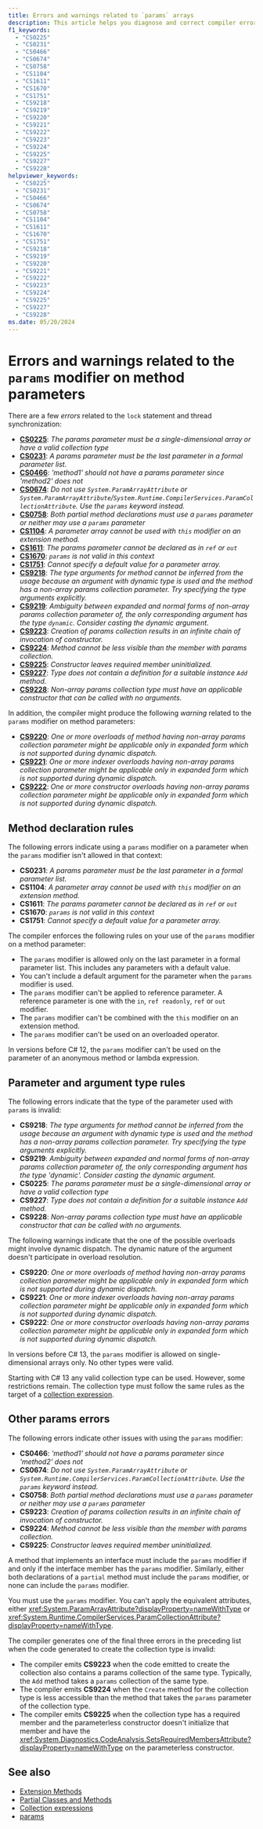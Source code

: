 ```yaml
---
title: Errors and warnings related to `params` arrays
description: This article helps you diagnose and correct compiler errors and warnings when you use the `params` modifier on method parameters.
f1_keywords:
  - "CS0225"
  - "CS0231"
  - "CS0466"
  - "CS0674"
  - "CS0758"
  - "CS1104"
  - "CS1611"
  - "CS1670"
  - "CS1751"
  - "CS9218"
  - "CS9219"
  - "CS9220"
  - "CS9221"
  - "CS9222"
  - "CS9223"
  - "CS9224"
  - "CS9225"
  - "CS9227"
  - "CS9228"
helpviewer_keywords:
  - "CS0225"
  - "CS0231"
  - "CS0466"
  - "CS0674"
  - "CS0758"
  - "CS1104"
  - "CS1611"
  - "CS1670"
  - "CS1751"
  - "CS9218"
  - "CS9219"
  - "CS9220"
  - "CS9221"
  - "CS9222"
  - "CS9223"
  - "CS9224"
  - "CS9225"
  - "CS9227"
  - "CS9228"
ms.date: 05/20/2024
---
```

# Errors and warnings related to the `params` modifier on method parameters

There are a few *errors* related to the `lock` statement and thread synchronization:

<!-- The text in this list generates issues for Acrolinx, because they don't use contractions.
That's by design. The text closely matches the text of the compiler error / warning for SEO purposes.
 -->
- [**CS0225**](#parameter-and-argument-type-rules): *The params parameter must be a single-dimensional array or have a valid collection type*
- [**CS0231**](#method-declaration-rules): *A params parameter must be the last parameter in a formal parameter list.*
- [**CS0466**](#other-params-errors): *'method1' should not have a params parameter since 'method2' does not*
- [**CS0674**](#other-params-errors): *Do not use `System.ParamArrayAttribute` or `System.ParamArrayAttribute`/`System.Runtime.CompilerServices.ParamCollectionAttribute`. Use the `params` keyword instead.*
- [**CS0758**](#other-params-errors): *Both partial method declarations must use a `params` parameter or neither may use a `params` parameter*
- [**CS1104**](#method-declaration-rules): *A parameter array cannot be used with `this` modifier on an extension method.*
- [**CS1611**](#method-declaration-rules): *The params parameter cannot be declared as in `ref` or `out`*
- [**CS1670**](#method-declaration-rules): *`params` is not valid in this context*
- [**CS1751**](#method-declaration-rules): *Cannot specify a default value for a parameter array.*
- [**CS9218**](#parameter-and-argument-type-rules): *The type arguments for method cannot be inferred from the usage because an argument with dynamic type is used and the method has a non-array params collection parameter. Try specifying the type arguments explicitly.*
- [**CS9219**](#parameter-and-argument-type-rules): *Ambiguity between expanded and normal forms of non-array params collection parameter of, the only corresponding argument has the type `dynamic`. Consider casting the dynamic argument.*
- [**CS9223**](#other-params-errors): *Creation of params collection results in an infinite chain of invocation of constructor.*
- [**CS9224**](#other-params-errors): *Method cannot be less visible than the member with params collection.*
- [**CS9225**](#other-params-errors): *Constructor leaves required member uninitialized.*
- [**CS9227**](#parameter-and-argument-type-rules): *Type does not contain a definition for a suitable instance `Add` method.*
- [**CS9228**](#parameter-and-argument-type-rules): *Non-array params collection type must have an applicable constructor that can be called with no arguments.*

In addition, the compiler might produce the following *warning* related to the `params` modifier on method parameters:

- [**CS9220**](#parameter-and-argument-type-rules): *One or more overloads of method having non-array params collection parameter might be applicable only in expanded form which is not supported during dynamic dispatch.*
- [**CS9221**](#parameter-and-argument-type-rules): *One or more indexer overloads having non-array params collection parameter might be applicable only in expanded form which is not supported during dynamic dispatch.*
- [**CS9222**](#parameter-and-argument-type-rules): *One or more constructor overloads having non-array params collection parameter might be applicable only in expanded form which is not supported during dynamic dispatch.*

## Method declaration rules

The following errors indicate using a `params` modifier on a parameter when the `params` modifier isn't allowed in that context:

- **CS0231**: *A params parameter must be the last parameter in a formal parameter list.*
- **CS1104**: *A parameter array cannot be used with `this` modifier on an extension method.*
- **CS1611**: *The params parameter cannot be declared as in `ref` or `out`*
- **CS1670**: *`params` is not valid in this context*
- **CS1751**: *Cannot specify a default value for a parameter array.*

The compiler enforces the following rules on your use of the `params` modifier on a method parameter:

- The `params` modifier is allowed only on the last parameter in a formal parameter list. This includes any parameters with a default value.
- You can't include a default argument for the parameter when the `params` modifier is used.
- The `params` modifier can't be applied to reference parameter. A reference parameter is one with the `in`, `ref readonly`, `ref` or `out` modifier.
- The `params` modifier can't be combined with the `this` modifier on an extension method.
- The `params` modifier can't be used on an overloaded operator.

In versions before C# 12, the `params` modifier can't be used on the parameter of an anonymous method or lambda expression.

## Parameter and argument type rules

The following errors indicate that the type of the parameter used with `params` is invalid:

- **CS9218**: *The type arguments for method cannot be inferred from the usage because an argument with dynamic type is used and the method has a non-array params collection parameter. Try specifying the type arguments explicitly.*
- **CS9219**: *Ambiguity between expanded and normal forms of non-array params collection parameter of, the only corresponding argument has the type 'dynamic'. Consider casting the dynamic argument.*
- **CS0225**: *The params parameter must be a single-dimensional array or have a valid collection type*
- **CS9227**: *Type does not contain a definition for a suitable instance `Add` method.*
- **CS9228**: *Non-array params collection type must have an applicable constructor that can be called with no arguments.*

The following warnings indicate that the one of the possible overloads might involve dynamic dispatch. The dynamic nature of the argument doesn't participate in overload resolution.

- **CS9220**: *One or more overloads of method having non-array params collection parameter might be applicable only in expanded form which is not supported during dynamic dispatch.*
- **CS9221**: *One or more indexer overloads having non-array params collection parameter might be applicable only in expanded form which is not supported during dynamic dispatch.*
- **CS9222**: *One or more constructor overloads having non-array params collection parameter might be applicable only in expanded form which is not supported during dynamic dispatch.*

In versions before C# 13, the `params` modifier is allowed on single-dimensional arrays only. No other types were valid.

Starting with C# 13 any valid collection type can be used. However, some restrictions remain. The collection type must follow the same rules as the target of a [collection expression](../operators/collection-expressions.md#conversions).

## Other params errors

The following errors indicate other issues with using the `params` modifier:

- **CS0466**: *'method1' should not have a params parameter since 'method2' does not*
- **CS0674**: *Do not use `System.ParamArrayAttribute` or `System.Runtime.CompilerServices.ParamCollectionAttribute`. Use the `params` keyword instead.*
- **CS0758**: *Both partial method declarations must use a `params` parameter or neither may use a `params` parameter*
- **CS9223**: *Creation of params collection results in an infinite chain of invocation of constructor.*
- **CS9224**: *Method cannot be less visible than the member with params collection.*
- **CS9225**: *Constructor leaves required member uninitialized.*

A method that implements an interface must include the `params` modifier if and only if the interface member has the `params` modifier. Similarly, either both declarations of a `partial` method must include the `params` modifier, or none can include the `params` modifier.

You must use the `params` modifier. You can't apply the equivalent attributes, either <xref:System.ParamArrayAttribute?displayProperty=nameWithType> or <xref:System.Runtime.CompilerServices.ParamCollectionAttribute?displayProperty=nameWithType>.

The compiler generates one of the final three errors in the preceding list when the code generated to create the collection type is invalid:

- The compiler emits **CS9223** when the code emitted to create the collection also contains a params collection of the same type. Typically, the `Add` method takes a `params` collection of the same type.
- The compiler emits **CS9224** when the `Create` method for the collection type is less accessible than the method that takes the `params` parameter of the collection type.
- The compiler emits **CS9225** when the collection type has a required member and the parameterless constructor doesn't initialize that member and have the <xref:System.Diagnostics.CodeAnalysis.SetsRequiredMembersAttribute?displayProperty=nameWithType> on the parameterless constructor.

## See also

- [Extension Methods](../../programming-guide/classes-and-structs/extension-methods.md)
- [Partial Classes and Methods](../../programming-guide/classes-and-structs/partial-classes-and-methods.md)
- [Collection expressions](../operators/collection-expressions.md)
- [params](../keywords/method-parameters.md#params-modifier)
